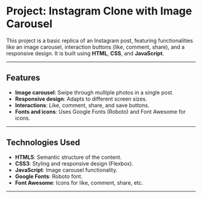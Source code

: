 # Project: Instagram Clone with Image Carousel

This project is a basic replica of an Instagram post, featuring functionalities like an image carousel, interaction buttons (like, comment, share), and a responsive design. It is built using **HTML**, **CSS**, and **JavaScript**.

---

## **Features**

- **Image carousel**: Swipe through multiple photos in a single post.
- **Responsive design**: Adapts to different screen sizes.
- **Interactions**: Like, comment, share, and save buttons.
- **Fonts and icons**: Uses Google Fonts (Roboto) and Font Awesome for icons.

---

## **Technologies Used**

- **HTML5**: Semantic structure of the content.
- **CSS3**: Styling and responsive design (Flexbox).
- **JavaScript**: Image carousel functionality.
- **Google Fonts**: Roboto font.
- **Font Awesome**: Icons for like, comment, share, etc.

---
